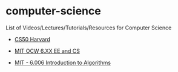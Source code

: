 # computer-science
List of Videos/Lectures/Tutorials/Resources for Computer Science

- [CS50 Harvard](https://www.youtube.com/watch?v=y62zj9ozPOM)

- [MIT OCW 6.XX EE and CS](https://ocw.mit.edu/courses/electrical-engineering-and-computer-science/)

- [MIT - 6.006 Introduction to Algorithms](https://ocw.mit.edu/courses/electrical-engineering-and-computer-science/6-006-introduction-to-algorithms-fall-2011/)
